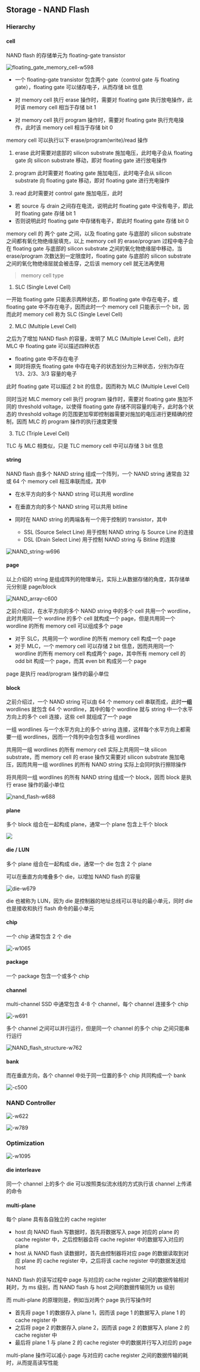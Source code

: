 ## Storage - NAND Flash


### Hierarchy

#### cell

NAND flash 的存储单元为 floating-gate transistor

![floating_gate_memory_cell-w598](media/16060135861233/15388129393759.jpg)

- 一个 floating-gate transistor 包含两个 gate（control gate 与 floating gate），floating gate 可以储存电子，从而存储 bit 信息

- 对 memory cell 执行 erase 操作时，需要对 floating gate 执行放电操作，此时该 memory cell 相当于存储 bit 1
- 对 memory cell 执行 program 操作时，需要对 floating gate 执行充电操作，此时该 memory cell 相当于存储 bit 0


memory cell 可以执行以下 erase/program(write)/read 操作

1. erase 
此时需要对底部的 silicon substrate 施加电压，此时电子会从 floating gate 向 silicon substrate 移动，即对 floating gate 进行放电操作

2. program
此时需要对 floating gate 施加电压，此时电子会从 silicon substrate 向 floating gate 移动，即对 floating gate 进行充电操作

3. read
此时需要对 control gate 施加电压，此时

- 若 source 与 drain 之间存在电流，说明此时 floating gate 中没有电子，即此时 floating gate 存储 bit 1
- 否则说明此时 floating gate 中存储有电子，即此时 floating gate 存储 bit 0


memory cell 的 两个 gate 之间，以及 floating gate 与底部的 silicon substrate 之间都有氧化物绝缘层填充，以上 memory cell 的 erase/program 过程中电子会在 floating gate 与底部的 silicon substrate 之间的氧化物绝缘层中移动，当 erase/program 次数达到一定限度时，floating gate 与底部的 silicon substrate 之间的氧化物绝缘层就会被击穿，之后该 memory cell 就无法再使用


> memory cell type

1.  SLC (Single Level Cell) 

一开始 floating gate 只能表示两种状态，即 floating gate 中存在电子，或 floating gate 中不存在电子，因而此时一个 memory cell 只能表示一个 bit，因而此时 memory cell 称为 SLC (Single Level Cell) 


2.  MLC (Multiple Level Cell) 

之后为了增加 NAND flash 的容量，发明了 MLC (Multiple Level Cell)，此时 MLC 中 floating gate 可以描述四种状态

- floating gate 中不存在电子
- 同时将原先 floating gate 中存在电子的状态划分为三种状态，分别为存在 1/3、2/3、3/3 容量的电子

此时 floating gate 可以描述 2 bit 的信息，因而称为 MLC (Multiple Level Cell)

同时当对 MLC memory cell 执行 program 操作时，需要对 floating gate 施加不同的 threshold voltage，以使得 floating gate 存储不同容量的电子，此时各个状态的 threshold voltage 的范围更加窄即控制器需要对施加的电压进行更精确的控制，因而 MLC 的 program 操作的执行速度更慢


3. TLC (Triple Level Cell) 

TLC 与 MLC 相类似，只是 TLC memory cell 中可以存储 3 bit 信息


#### string

NAND flash 由多个 NAND string 组成一个阵列，一个 NAND string 通常由 32 或 64 个 memory cell 相互串联而成，其中

- 在水平方向的多个 NAND string 可以共用 wordline
- 在垂直方向的多个 NAND string 可以共用 bitline

- 同时在 NAND string 的两端各有一个用于控制的 transistor，其中
    - SSL (Source Select Line) 用于控制 NAND string 与 Source Line 的连接
    - DSL (Drain Select Line) 用于控制 NAND string 与 Bitline 的连接

![NAND_string-w696](media/16060135861233/15388312547417.jpg)


#### page

以上介绍的 string 是组成阵列的物理单元，实际上从数据存储的角度，其存储单元分别是 page/block

![NAND_array-c600](media/16060135861233/15388805147073.jpg)


之前介绍过，在水平方向的多个 NAND string 中的多个 cell 共用一个 wordline，此时共用同一个 wordline 的多个 cell 就构成一个 page，但是共用同一个 wordline 的所有 memory cell 可以组成多个 page

- 对于 SLC，共用同一个 wordline 的所有 memory cell 构成一个 page
- 对于 MLC，一个 memory cell 可以存储 2 bit 信息，因而共用同一个 wordline 的所有 memory cell 构成两个 page，其中所有 memory cell 的 odd bit 构成一个 page，而其 even bit 构成另一个 page

page 是执行 read/program 操作的最小单位


#### block

之前介绍过，一个 NAND string 可以由 64 个 memory cell 串联而成，此时**一组** wordlines 就包含 64 个 wordline，其中的每个 wordline 就与 string 中一个水平方向上的多个 cell 连接，这些 cell 就组成了一个 page

一组 wordlines 与一个水平方向上的多个 string 连接，这样每个水平方向上都需要一组 wordlines，因而一个阵列中会包含多组 wordlines


共用同一组 wordlines 的所有 memory cell 实际上共用同一块 silicon substrate，而 memory cell 的 erase 操作又需要对 silicon substrate 施加电压，因而共用一组 wordlines 的所有 NAND string 实际上会同时执行擦除操作

将共用同一组 wordlines 的所有 NAND string 组成一个 block，因而 block 是执行 erase 操作的最小单位

![nand_flash-w688](media/16060135861233/15334391399845.jpg)


#### plane

多个 block 组合在一起构成 plane，通常一个 plane 包含上千个 block

![](media/16060135861233/15389029062221.jpg)


#### die / LUN

多个 plane 组合在一起构成 die，通常一个 die 包含 2 个 plane

可以在垂直方向堆叠多个 die，以增加 NAND flash 的容量

![die-w679](media/16060135861233/15389012058580.jpg)

die 也被称为 LUN，因为 die 是控制器的地址总线可以寻址的最小单元，同时 die 也是接收和执行 flash 命令的最小单元


#### chip

一个 chip 通常包含 2 个 die

![-w1065](media/16060135861233/15389034005091.jpg)


#### package

一个 package 包含一个或多个 chip


#### channel

multi-channel SSD 中通常包含 4-8 个 channel，每个 channel 连接多个 chip

![-w691](media/16060135861233/15388945737064.jpg)


多个 channel 之间可以并行运行，但是同一个 channel 的多个 chip 之间只能串行运行

![NAND_flash_structure-w762](media/16060135861233/15388848448752.jpg)


#### bank

而在垂直方向，各个 channel 中处于同一位置的多个 chip 共同构成一个 bank

![-c500](media/16060135861233/15389023575983.png)


### NAND Controller

![-w622](media/16060135861233/15388947139967.jpg)


![-w789](media/16060135861233/15388787823577.jpg)


### Optimization 

![-w1095](media/16060135861233/15389032042800.jpg)


#### die interleave

同一个 channel 上的多个 die 可以按照类似流水线的方式执行该 channel 上传递的命令


#### multi-plane

每个 plane 具有各自独立的 cache register

- host 向 NAND flash 写数据时，首先将数据写入 page 对应的 plane 的 cache register 中，之后控制器会将 cache register 中的数据写入对应的 plane
- host 从 NAND flash 读数据时，首先由控制器将对应 page 的数据读取到对应 plane 的 cache register 中，之后将该 cache register 中的数据发送给 host

NAND flash 的读写过程中 page 与对应的 cache register 之间的数据传输相对耗时，为 ms 级别，而 NAND flash 与 host 之间的数据传输则为 us 级别

而 multi-plane 的原理则是，例如当对两个 page 执行写操作时

- 首先将 page 1 的数据存入 plane 1，因而该 page 1 的数据写入 plane 1 的 cache register 中
- 之后将 page 2 的数据存入 plane 2，因而该 page 2 的数据写入 plane 2 的 cache register 中
- 最后将 plane 1 与 plane 2 的 cache register 中的数据并行写入对应的 page

multi-plane 操作可以减小 page 与对应的 cache register 之间的数据传输的耗时，从而提高读写性能
